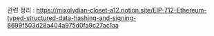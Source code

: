 관련 정리 : https://mixolydian-closet-a12.notion.site/EIP-712-Ethereum-typed-structured-data-hashing-and-signing-8699f503d28a404a975d0fa9c27ac1aa
